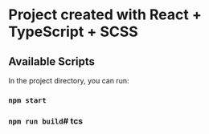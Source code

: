 # Project created with React + TypeScript + SCSS

## Available Scripts
In the project directory, you can run:
### `npm start`

### `npm run build`#   t c s  
 